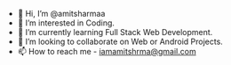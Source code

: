 - 👋 Hi, I’m @amitsharmaa
- 👀 I’m interested in Coding.
- 🌱 I’m currently learning Full Stack Web Development.
- 💞️ I’m looking to collaborate on Web or Android Projects.
- 📫 How to reach me - iamamitshrma@gmail.com

<!---
amitsharmaa/amitsharmaa is a ✨ special ✨ repository because its `README.md` (this file) appears on your GitHub profile.
You can click the Preview link to take a look at your changes.
--->
